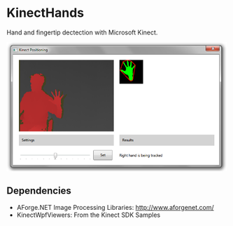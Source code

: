 # KinectHands

Hand and fingertip dectection with Microsoft Kinect.    

![Screenshot](https://github.com/pvishal/kinect-hands/raw/master/media/kinect-hands.png)  

## Dependencies
-   AForge.NET Image Processing Libraries: http://www.aforgenet.com/   
-   KinectWpfViewers: From the Kinect SDK Samples   

